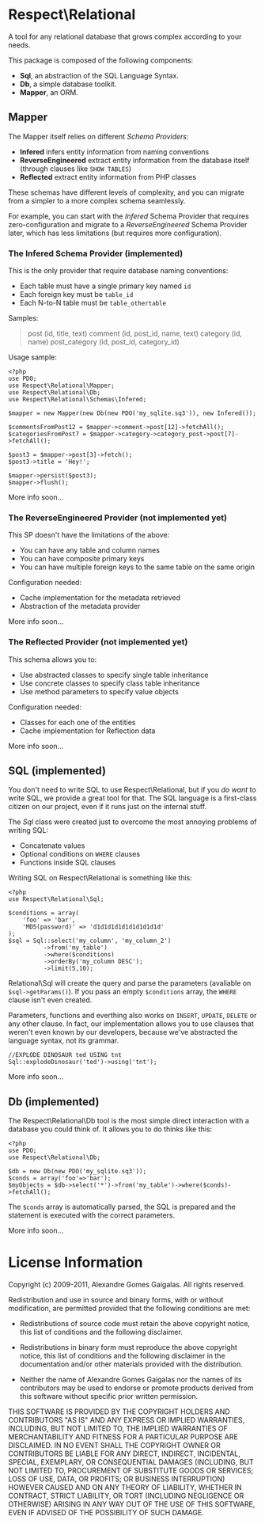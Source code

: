 Respect\Relational
==================

A tool for any relational database that grows complex according to your needs.

This package is composed of the following components:

 * **Sql**, an abstraction of the SQL Language Syntax.
 * **Db**, a simple database toolkit.
 * **Mapper**, an ORM.

Mapper
------

The Mapper itself relies on different *Schema Providers*:

 * **Infered** infers entity information from naming conventions
 * **ReverseEngineered** extract entity information from the database itself
   (through clauses like `SHOW TABLES`)
 * **Reflected** extract entity information from PHP classes

These schemas have different levels of complexity, and you can migrate from a
simpler to a more complex schema seamlessly.

For example, you can start with the *Infered* Schema Provider that requires
zero-configuration and migrate to a *ReverseEngineered* Schema Provider
later, which has less limitations (but requires more configuration).

### The Infered Schema Provider (implemented)

This is the only provider that require database naming conventions:

 * Each table must have a single primary key named `id`
 * Each foreign key must be `table_id`
 * Each N-to-N table must be `table_othertable`

Samples:

  > post (id, title, text)
  > comment (id, post_id, name, text)
  > category (id, name)
  > post_category (id, post_id, category_id)

Usage sample:

    <?php
    use PDO;
    use Respect\Relational\Mapper;
    use Respect\Relational\Db;
    use Respect\Relational\Schemas\Infered;

    $mapper = new Mapper(new Db(new PDO('my_sqlite.sq3')), new Infered());

    $commentsFromPost12 = $mapper->comment->post[12]->fetchAll();
    $categoriesFromPost7 = $mapper->category->category_post->post[7]->fetchAll();

    $post3 = $mapper->post[3]->fetch();
    $post3->title = 'Hey!';

    $mapper->persist($post3);
    $mapper->flush();

More info soon...

### The ReverseEngineered Provider (not implemented yet)

This SP doesn't have the limitations of the above:

  * You can have any table and column names
  * You can have composite primary keys
  * You can have multiple foreign keys to the same table on the same origin

Configuration needed:

  * Cache implementation for the metadata retrieved
  * Abstraction of the metadata provider

More info soon...

### The Reflected Provider (not implemented yet)

This schema allows you to:

  * Use abstracted classes to specify single table inheritance
  * Use concrete classes to specify class table inheritance
  * Use method parameters to specify value objects

Configuration needed:

  * Classes for each one of the entities
  * Cache implementation for Reflection data

More info soon...

SQL (implemented)
---

You don't need to write SQL to use Respect\Relational, but if you *do want* to
write SQL, we provide a great tool for that. The SQL language is a first-class
citizen on our project, even if it runs just on the internal stuff.

The *Sql* class were created just to overcome the most annoying problems of
writing SQL:

 * Concatenate values
 * Optional conditions on `WHERE` clauses
 * Functions inside SQL clauses

Writing SQL on Respect\Relational is something like this:

    <?php
    use Respect\Relational\Sql;

    $conditions = array(
        'foo' => 'bar',
        'MD5(password)' => 'd1d1d1d1d1d1d1d1d1d'
    );
    $sql = Sql::select('my_column', 'my_column_2')
              ->from('my_table')
              ->where($conditions)
              ->orderBy('my_column DESC');
              ->limit(5,10);

Relational\Sql will create the query and parse the parameters (avaliable
on `$sql->getParams()`). If you pass an empty `$conditions` array, the `WHERE`
clause isn't even created.

Parameters, functions and everthing also works on `INSERT`, `UPDATE`, `DELETE`
or any other clause. In fact, our implementation allows you to use clauses that
weren't even known by our developers, because we've abstracted the language
syntax, not its grammar.

    //EXPLODE DINOSAUR ted USING tnt
    Sql::explodeDinosaur('ted')->using('tnt');

More info soon...

Db (implemented)
--

The Respect\Relational\Db tool is the most simple direct interaction with
a database you could think of. It allows you to do thinks like this:

    <?php
    use PDO;
    use Respect\Relational\Db;

    $db = new Db(new PDO('my_sqlite.sq3'));
    $conds = array('foo'=>'bar');
    $myObjects = $db->select('*')->from('my_table')->where($conds)->fetchAll();

The `$conds` array is automatically parsed, the SQL is prepared and the statement
is executed with the correct parameters.

More info soon...

License Information
===================

Copyright (c) 2009-2011, Alexandre Gomes Gaigalas.
All rights reserved.

Redistribution and use in source and binary forms, with or without modification,
are permitted provided that the following conditions are met:

* Redistributions of source code must retain the above copyright notice,
  this list of conditions and the following disclaimer.

* Redistributions in binary form must reproduce the above copyright notice,
  this list of conditions and the following disclaimer in the documentation
  and/or other materials provided with the distribution.

* Neither the name of Alexandre Gomes Gaigalas nor the names of its
  contributors may be used to endorse or promote products derived from this
  software without specific prior written permission.

THIS SOFTWARE IS PROVIDED BY THE COPYRIGHT HOLDERS AND CONTRIBUTORS "AS IS" AND
ANY EXPRESS OR IMPLIED WARRANTIES, INCLUDING, BUT NOT LIMITED TO, THE IMPLIED
WARRANTIES OF MERCHANTABILITY AND FITNESS FOR A PARTICULAR PURPOSE ARE
DISCLAIMED. IN NO EVENT SHALL THE COPYRIGHT OWNER OR CONTRIBUTORS BE LIABLE FOR
ANY DIRECT, INDIRECT, INCIDENTAL, SPECIAL, EXEMPLARY, OR CONSEQUENTIAL DAMAGES
(INCLUDING, BUT NOT LIMITED TO, PROCUREMENT OF SUBSTITUTE GOODS OR SERVICES;
LOSS OF USE, DATA, OR PROFITS; OR BUSINESS INTERRUPTION) HOWEVER CAUSED AND ON
ANY THEORY OF LIABILITY, WHETHER IN CONTRACT, STRICT LIABILITY, OR TORT
(INCLUDING NEGLIGENCE OR OTHERWISE) ARISING IN ANY WAY OUT OF THE USE OF THIS
SOFTWARE, EVEN IF ADVISED OF THE POSSIBILITY OF SUCH DAMAGE.